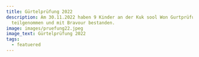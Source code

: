 ```yaml
---
title: Gürtelprüfung 2022
description: Am 30.11.2022 haben 9 Kinder an der Kuk sool Won Gurtprüfung
  teilgenommen und mit Bravour bestanden.
image: images/pruefung22.jpeg
image_text: Gürtelprüfung 2022
tags:
  - featuered
---
```


